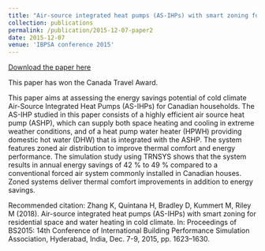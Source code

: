```yaml
---
title: "Air-source integrated heat pumps (AS-IHPs) with smart zoning for residential space and water heating in cold climate"
collection: publications
permalink: /publication/2015-12-07-paper2
date: 2015-12-07
venue: 'IBPSA conference 2015'
---
```


[Download the paper here](http://kuzha.github.io/files/kunzhang-p2015.pdf)

This paper has won the Canada Travel Award.

This paper aims at assessing the energy savings potential of cold climate Air-Source Integrated Heat Pumps (AS-IHPs) for Canadian households. The AS-IHP studied in this paper consists of a highly efficient air source heat pump (ASHP), which can supply both space heating and cooling in extreme weather conditions, and of a heat pump water heater (HPWH) providing domestic hot water (DHW) that is integrated with the ASHP. The system features zoned air distribution to improve thermal comfort and energy performance. The simulation study using TRNSYS shows that the system results in annual energy savings of 42 % to 49 % compared to a conventional forced air system commonly installed in Canadian houses. Zoned systems deliver thermal comfort improvements in addition to energy savings.

Recommended citation: Zhang K, Quintana H, Bradley D, Kummert M, Riley M (2018). Air-source integrated heat pumps (AS-IHPs) with smart zoning for residential space and water heating in cold climate.
In: Proceedings of BS2015: 14th Conference of International Building Performance Simulation Association, Hyderabad, India, Dec. 7-9, 2015, pp. 1623–1630.
